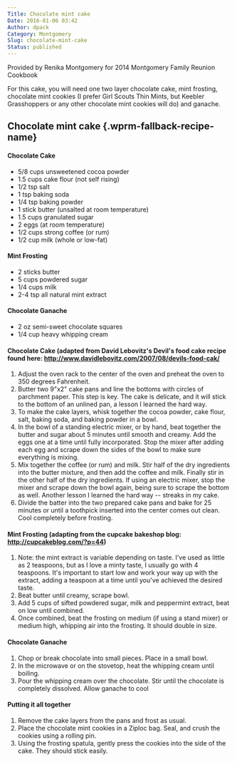 ```yaml
---
Title: Chocolate mint cake
Date: 2016-01-06 03:42
Author: dpack
Category: Montgomery
Slug: chocolate-mint-cake
Status: published
---
```


Provided by Renika Montgomery for 2014 Montgomery Family Reunion Cookbook

For this cake, you will need one two layer chocolate cake, mint frosting, chocolate mint cookies (I prefer Girl Scouts Thin Mints, but Keebler Grasshoppers or any other chocolate mint cookies will do) and ganache. <!--WPRM Recipe 132-->

<div class="wprm-fallback-recipe">

Chocolate mint cake {.wprm-fallback-recipe-name}
-------------------

<div class="wprm-fallback-recipe-ingredients">

#### Chocolate Cake

-   5/8 cups unsweetened cocoa powder
-   1.5 cups cake flour (not self rising)
-   1/2 tsp salt
-   1 tsp baking soda
-   1/4 tsp baking powder
-   1 stick butter (unsalted at room temperature)
-   1.5 cups granulated sugar
-   2 eggs (at room temperature)
-   1/2 cups strong coffee (or rum)
-   1/2 cup milk (whole or low-fat)

#### Mint Frosting

-   2 sticks butter
-   5 cups powdered sugar
-   1/4 cups milk
-   2-4 tsp all natural mint extract

#### Chocolate Ganache

-   2 oz semi-sweet chocolate squares
-   1/4 cup heavy whipping cream

</div>

<div class="wprm-fallback-recipe-instructions">

#### Chocolate Cake (adapted from David Lebovitz's Devil's food cake recipe found here: http://www.davidlebovitz.com/2007/08/devils-food-cak/

1.  Adjust the oven rack to the center of the oven and preheat the oven to 350 degrees Fahrenheit.
2.  Butter two 9"x2" cake pans and line the bottoms with circles of parchment paper. This step is key. The cake is delicate, and it will stick to the bottom of an unlined pan, a lesson I learned the hard way.
3.  To make the cake layers, whisk together the cocoa powder, cake flour, salt, baking soda, and baking powder in a bowl.
4.  In the bowl of a standing electric mixer, or by hand, beat together the butter and sugar about 5 minutes until smooth and creamy. Add the eggs one at a time until fully incorporated. Stop the mixer after adding each egg and scrape down the sides of the bowl to make sure everything is mixing.
5.  Mix together the coffee (or rum) and milk. Stir half of the dry ingredients into the butter mixture, and then add the coffee and milk. Finally stir in the other half of the dry ingredients. If using an electric mixer, stop the mixer and scrape down the bowl again, being sure to scrape the bottom as well. Another lesson I learned the hard way -- streaks in my cake.
6.  Divide the batter into the two prepared cake pans and bake for 25 minutes or until a toothpick inserted into the center comes out clean. Cool completely before frosting.

#### Mint Frosting (adapting from the cupcake bakeshop blog: http://cupcakeblog.com/?p=44)

1.  Note: the mint extract is variable depending on taste. I've used as little as 2 teaspoons, but as I love a minty taste, I usually go with 4 teaspoons. It's important to start low and work your way up with the extract, adding a teaspoon at a time until you've achieved the desired taste.
2.  Beat butter until creamy, scrape bowl.
3.  Add 5 cups of sifted powdered sugar, milk and peppermint extract, beat on low until combined.
4.  Once combined, beat the frosting on medium (if using a stand mixer) or medium high, whipping air into the frosting. It should double in size.

#### Chocolate Ganache

1.  Chop or break chocolate into small pieces. Place in a small bowl.
2.  In the microwave or on the stovetop, heat the whipping cream until boiling.
3.  Pour the whipping cream over the chocolate. Stir until the chocolate is completely dissolved. Allow ganache to cool

#### Putting it all together

1.  Remove the cake layers from the pans and frost as usual.
2.  Place the chocolate mint cookies in a Ziploc bag. Seal, and crush the cookies using a rolling pin.
3.  Using the frosting spatula, gently press the cookies into the side of the cake. They should stick easily.

</div>

<div class="wprm-fallback-recipe-notes">

</div>

</div>

<!--End WPRM Recipe-->
